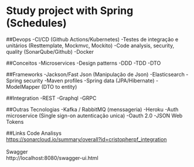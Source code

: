 # Study project with Spring (Schedules)

##Devops
-CI/CD (Github Actions/Kubernetes)
-Testes de integração e unitários (Resttemplate, Mockmvc, Mockito)
-Code analysis, security, quality (SonarQube/Github)
-Docker

##Conceitos
-Microservices
-Design patterns
-DDD
-TDD
-DTO

##Frameworks
-Jackson/Fast Json (Manipulação de Json)
-Elasticsearch
-Spring security
-Maven profiles
-Spring data (JPA/Hibernate)
-ModelMapper (DTO to entity)

##Integration
-REST
-Graphql
-GRPC

##Outras Tecnologias
-Kafka / RabbitMQ (menssageria)
-Heroku
-Auth microservice (Single sign-on autenticação unica)
-Oauth 2.0
-JSON Web Tokens

##Links
Code Analisys<br>
https://sonarcloud.io/summary/overall?id=cristopherpf_integration
<br><br>
Swagger<br>
http://localhost:8080/swagger-ui.html
